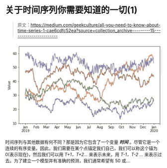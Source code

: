 # 关于时间序列你需要知道的一切(1)

> 原文：<https://medium.com/geekculture/all-you-need-to-know-about-time-series-1-cae6cdfc52ea?source=collection_archive---------15----------------------->

![](img/1047f937852623c8fe8ae8e62d58d5c7.png)

时间序列与其他数据有何不同？那是因为它包含了一个变量 ***时间*** 。尽管它是一个连续的有序变量。因此，我们需要在某个点锚定我们自己，我们可以称这个锚为 0(表示现在)，然后我们可以用 *T+1，T+2…* 来表示未来，用 *T-1，T-2 …* 来表示过去。为了建立一个模型并有准确的预测，我们通常希望有 50 或…